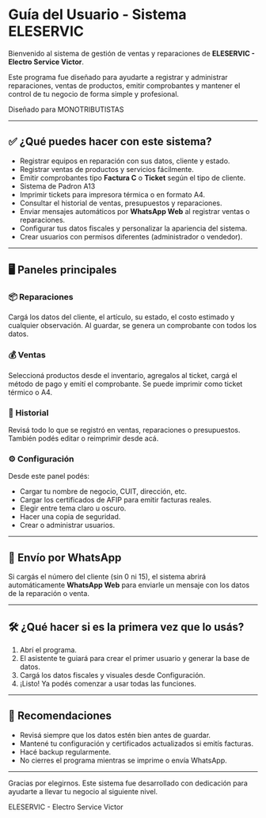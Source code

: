 
# Guía del Usuario - Sistema ELESERVIC

Bienvenido al sistema de gestión de ventas y reparaciones de **ELESERVIC - Electro Service Victor**.

Este programa fue diseñado para ayudarte a registrar y administrar reparaciones, ventas de productos, emitir comprobantes y mantener el control de tu negocio de forma simple y profesional. 

Diseñado para MONOTRIBUTISTAS

---

## ✅ ¿Qué puedes hacer con este sistema?

- Registrar equipos en reparación con sus datos, cliente y estado.
- Registrar ventas de productos y servicios fácilmente.
- Emitir comprobantes tipo **Factura C** o **Ticket** según el tipo de cliente.
- Sistema de Padron A13
- Imprimir tickets para impresora térmica o en formato A4.
- Consultar el historial de ventas, presupuestos y reparaciones.
- Enviar mensajes automáticos por **WhatsApp Web** al registrar ventas o reparaciones.
- Configurar tus datos fiscales y personalizar la apariencia del sistema.
- Crear usuarios con permisos diferentes (administrador o vendedor).

---

## 🖥️ Paneles principales

### 📦 Reparaciones
Cargá los datos del cliente, el artículo, su estado, el costo estimado y cualquier observación. Al guardar, se genera un comprobante con todos los datos.

### 💰 Ventas
Seleccioná productos desde el inventario, agregalos al ticket, cargá el método de pago y emití el comprobante. Se puede imprimir como ticket térmico o A4.

### 📄 Historial
Revisá todo lo que se registró en ventas, reparaciones o presupuestos. También podés editar o reimprimir desde acá.

### ⚙️ Configuración
Desde este panel podés:
- Cargar tu nombre de negocio, CUIT, dirección, etc.
- Cargar los certificados de AFIP para emitir facturas reales.
- Elegir entre tema claro u oscuro.
- Hacer una copia de seguridad.
- Crear o administrar usuarios.

---

## 📲 Envío por WhatsApp

Si cargás el número del cliente (sin 0 ni 15), el sistema abrirá automáticamente **WhatsApp Web** para enviarle un mensaje con los datos de la reparación o venta.

---

## 🛠️ ¿Qué hacer si es la primera vez que lo usás?

1. Abrí el programa.
2. El asistente te guiará para crear el primer usuario y generar la base de datos.
3. Cargá los datos fiscales y visuales desde Configuración.
4. ¡Listo! Ya podés comenzar a usar todas las funciones.

---

## 🧾 Recomendaciones

- Revisá siempre que los datos estén bien antes de guardar.
- Mantené tu configuración y certificados actualizados si emitís facturas.
- Hacé backup regularmente.
- No cierres el programa mientras se imprime o envía WhatsApp.

---

Gracias por elegirnos. Este sistema fue desarrollado con dedicación para ayudarte a llevar tu negocio al siguiente nivel.

ELESERVIC - Electro Service Victor
